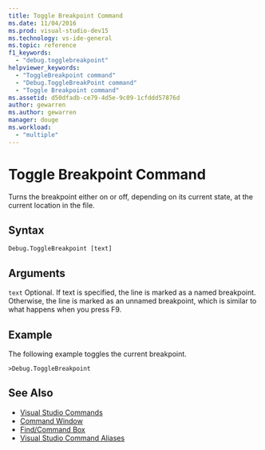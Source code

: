 ```yaml
---
title: Toggle Breakpoint Command
ms.date: 11/04/2016
ms.prod: visual-studio-dev15
ms.technology: vs-ide-general
ms.topic: reference
f1_keywords:
  - "debug.togglebreakpoint"
helpviewer_keywords:
  - "ToggleBreakpoint command"
  - "Debug.ToggleBreakPoint command"
  - "Toggle Breakpoint command"
ms.assetid: d50dfadb-ce79-4d5e-9c09-1cfddd57876d
author: gewarren
ms.author: gewarren
manager: douge
ms.workload:
  - "multiple"
---
```

# Toggle Breakpoint Command
Turns the breakpoint either on or off, depending on its current state, at the current location in the file.

## Syntax

```
Debug.ToggleBreakpoint [text]
```

## Arguments
 `text`
 Optional. If text is specified, the line is marked as a named breakpoint. Otherwise, the line is marked as an unnamed breakpoint, which is similar to what happens when you press F9.

## Example
 The following example toggles the current breakpoint.

```
>Debug.ToggleBreakpoint
```

## See Also

- [Visual Studio Commands](../../ide/reference/visual-studio-commands.md)
- [Command Window](../../ide/reference/command-window.md)
- [Find/Command Box](../../ide/find-command-box.md)
- [Visual Studio Command Aliases](../../ide/reference/visual-studio-command-aliases.md)